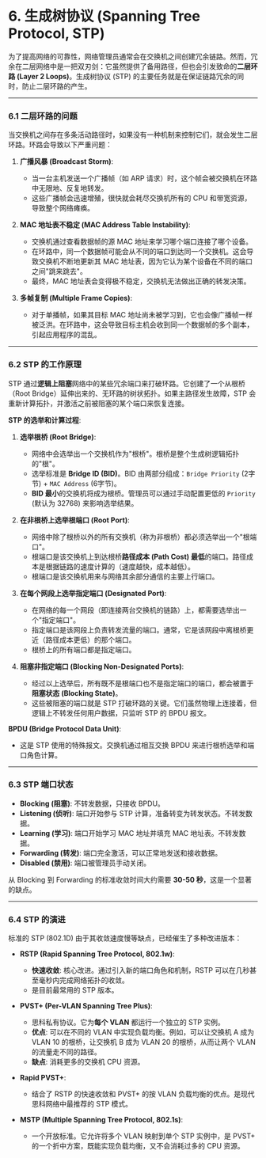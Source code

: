 # 6. 生成树协议 (Spanning Tree Protocol, STP)

为了提高网络的可靠性，网络管理员通常会在交换机之间创建冗余链路。然而，冗余在二层网络中是一把双刃剑：它虽然提供了备用路径，但也会引发致命的**二层环路 (Layer 2 Loops)**。生成树协议 (STP) 的主要任务就是在保证链路冗余的同时，防止二层环路的产生。

---

### 6.1 二层环路的问题

当交换机之间存在多条活动路径时，如果没有一种机制来控制它们，就会发生二层环路。环路会导致以下严重问题：

1.  **广播风暴 (Broadcast Storm)**:
    -   当一台主机发送一个广播帧（如 ARP 请求）时，这个帧会被交换机在环路中无限地、反复地转发。
    -   这些广播帧会迅速增殖，很快就会耗尽交换机所有的 CPU 和带宽资源，导致整个网络瘫痪。

2.  **MAC 地址表不稳定 (MAC Address Table Instability)**:
    -   交换机通过查看数据帧的源 MAC 地址来学习哪个端口连接了哪个设备。
    -   在环路中，同一个数据帧可能会从不同的端口到达同一个交换机。这会导致交换机不断地更新其 MAC 地址表，因为它认为某个设备在不同的端口之间"跳来跳去"。
    -   最终，MAC 地址表会变得极不稳定，交换机无法做出正确的转发决策。

3.  **多帧复制 (Multiple Frame Copies)**:
    -   对于单播帧，如果其目标 MAC 地址尚未被学习到，它也会像广播帧一样被泛洪。在环路中，这会导致目标主机会收到同一个数据帧的多个副本，引起应用程序的混乱。

---

### 6.2 STP 的工作原理

STP 通过**逻辑上阻塞**网络中的某些冗余端口来打破环路。它创建了一个从根桥（Root Bridge）延伸出来的、无环路的树状拓扑。如果主路径发生故障，STP 会重新计算拓扑，并激活之前被阻塞的某个端口来恢复连接。

**STP 的选举和计算过程**:

1.  **选举根桥 (Root Bridge)**:
    -   网络中会选举出一个交换机作为"根桥"。根桥是整个生成树逻辑拓扑的"根"。
    -   选举标准是 **Bridge ID (BID)**。BID 由两部分组成：`Bridge Priority` (2字节) + `MAC Address` (6字节)。
    -   **BID 最小**的交换机将成为根桥。管理员可以通过手动配置更低的 `Priority` (默认为 32768) 来影响选举结果。

2.  **在非根桥上选举根端口 (Root Port)**:
    -   网络中除了根桥以外的所有交换机（称为非根桥）都必须选举出一个"根端口"。
    -   根端口是该交换机上到达根桥**路径成本 (Path Cost) 最低**的端口。路径成本是根据链路的速度计算的（速度越快，成本越低）。
    -   根端口是该交换机用来与网络其余部分通信的主要上行端口。

3.  **在每个网段上选举指定端口 (Designated Port)**:
    -   在网络的每一个网段（即连接两台交换机的链路）上，都需要选举出一个"指定端口"。
    -   指定端口是该网段上负责转发流量的端口。通常，它是该网段中离根桥更近（路径成本更低）的那个端口。
    -   根桥上的所有端口都是指定端口。

4.  **阻塞非指定端口 (Blocking Non-Designated Ports)**:
    -   经过以上选举后，所有既不是根端口也不是指定端口的端口，都会被置于**阻塞状态 (Blocking State)**。
    -   这些被阻塞的端口就是 STP 打破环路的关键。它们虽然物理上连接着，但逻辑上不转发任何用户数据，只监听 STP 的 BPDU 报文。

**BPDU (Bridge Protocol Data Unit)**:
-   这是 STP 使用的特殊报文。交换机通过相互交换 BPDU 来进行根桥选举和端口角色计算。

---

### 6.3 STP 端口状态

-   **Blocking (阻塞)**: 不转发数据，只接收 BPDU。
-   **Listening (侦听)**: 端口开始参与 STP 计算，准备转变为转发状态。不转发数据。
-   **Learning (学习)**: 端口开始学习 MAC 地址并填充 MAC 地址表。不转发数据。
-   **Forwarding (转发)**: 端口完全激活，可以正常地发送和接收数据。
-   **Disabled (禁用)**: 端口被管理员手动关闭。

从 Blocking 到 Forwarding 的标准收敛时间大约需要 **30-50 秒**，这是一个显著的缺点。

---

### 6.4 STP 的演进

标准的 STP (802.1D) 由于其收敛速度慢等缺点，已经催生了多种改进版本：

-   **RSTP (Rapid Spanning Tree Protocol, 802.1w)**:
    -   **快速收敛**: 核心改进。通过引入新的端口角色和机制，RSTP 可以在几秒甚至毫秒内完成网络拓扑的收敛。
    -   是目前最常用的 STP 版本。

-   **PVST+ (Per-VLAN Spanning Tree Plus)**:
    -   思科私有协议。它为**每个 VLAN** 都运行一个独立的 STP 实例。
    -   **优点**: 可以在不同的 VLAN 中实现负载均衡。例如，可以让交换机 A 成为 VLAN 10 的根桥，让交换机 B 成为 VLAN 20 的根桥，从而让两个 VLAN 的流量走不同的路径。
    -   **缺点**: 消耗更多的交换机 CPU 资源。

-   **Rapid PVST+**:
    -   结合了 RSTP 的快速收敛和 PVST+ 的按 VLAN 负载均衡的优点。是现代思科网络中最推荐的 STP 模式。

-   **MSTP (Multiple Spanning Tree Protocol, 802.1s)**:
    -   一个开放标准。它允许将多个 VLAN 映射到单个 STP 实例中，是 PVST+ 的一个折中方案，既能实现负载均衡，又不会消耗过多的 CPU 资源。 